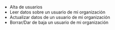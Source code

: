 - Alta de usuarios
- Leer datos sobre un usuario de mi organización
- Actualizar datos de un usuario de mi organización
- Borrar/Dar de baja un usuario de mi organización